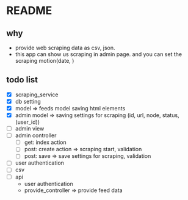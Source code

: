 # README
## why
- provide web scraping data as csv, json.
- this app can show us scraping in admin page. and you can set the scraping motion(date, )
## todo list
- [x] scraping_service
- [x] db setting
- [x] model  => feeds model saving html elements
- [x] admin model => saving settings for scraping (id, url, node, status, (user_id))
- [ ] admin view
- [ ] admin controller
  - [ ] get: index action
  - [ ] post: create action => scraping start, validation
  - [ ] post: save => save settings for scraping, validation
- [ ] user authentication
- [ ] csv
- [ ] api
  - user authentication
  - provide_controller => provide feed data



